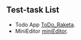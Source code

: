 ## Test-task List

- Todo App [ToDo_Raketa](/Raketa).
- MiniEditor [miniEditor](https://github.com/komplekt17/Test-Tasks/miniEditor.git).
